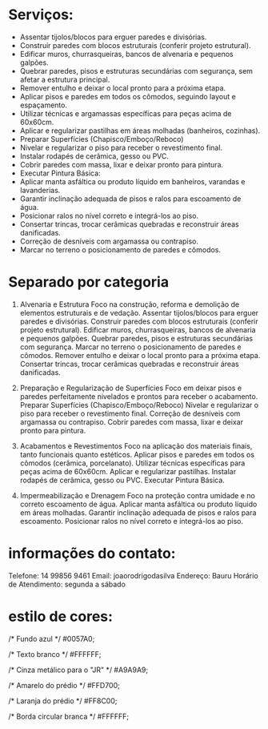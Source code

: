 # Serviços:
- Assentar tijolos/blocos para erguer paredes e divisórias.
- Construir paredes com blocos estruturais (conferir projeto estrutural).
- Edificar muros, churrasqueiras, bancos de alvenaria e pequenos galpões.
- Quebrar paredes, pisos e estruturas secundárias com segurança, sem afetar a estrutura principal.
- Remover entulho e deixar o local pronto para a próxima etapa.
- Aplicar pisos e paredes em todos os cômodos, seguindo layout e espaçamento.
- Utilizar técnicas e argamassas específicas para peças acima de 60x60cm.
- Aplicar e regularizar pastilhas em áreas molhadas (banheiros, cozinhas).
- Preparar Superfícies (Chapisco/Emboço/Reboco)
- Nivelar e regularizar o piso para receber o revestimento final.
- Instalar rodapés de cerâmica, gesso ou PVC.
- Cobrir paredes com massa, lixar e deixar pronto para pintura.
- Executar Pintura Básica:
- Aplicar manta asfáltica ou produto líquido em banheiros, varandas e lavanderias.
- Garantir inclinação adequada de pisos e ralos para escoamento de água.
- Posicionar ralos no nível correto e integrá-los ao piso.
- Consertar trincas, trocar cerâmicas quebradas e reconstruir áreas danificadas.
- Correção de desníveis com argamassa ou contrapiso.
- Marcar no terreno o posicionamento de paredes e cômodos.

# Separado por categoria
1. Alvenaria e Estrutura
Foco na construção, reforma e demolição de elementos estruturais e de vedação.
Assentar tijolos/blocos para erguer paredes e divisórias.
Construir paredes com blocos estruturais (conferir projeto estrutural).
Edificar muros, churrasqueiras, bancos de alvenaria e pequenos galpões.
Quebrar paredes, pisos e estruturas secundárias com segurança.
Marcar no terreno o posicionamento de paredes e cômodos.
Remover entulho e deixar o local pronto para a próxima etapa.
Consertar trincas, trocar cerâmicas quebradas e reconstruir áreas danificadas.

2. Preparação e Regularização de Superfícies
Foco em deixar pisos e paredes perfeitamente nivelados e prontos para receber o acabamento.
Preparar Superfícies (Chapisco/Emboço/Reboco)
Nivelar e regularizar o piso para receber o revestimento final.
Correção de desníveis com argamassa ou contrapiso.
Cobrir paredes com massa, lixar e deixar pronto para pintura.

3. Acabamentos e Revestimentos
Foco na aplicação dos materiais finais, tanto funcionais quanto estéticos.
Aplicar pisos e paredes em todos os cômodos (cerâmica, porcelanato).
Utilizar técnicas específicas para peças acima de 60x60cm.
Aplicar e regularizar pastilhas.
Instalar rodapés de cerâmica, gesso ou PVC.
Executar Pintura Básica.

4. Impermeabilização e Drenagem
Foco na proteção contra umidade e no correto escoamento de água.
Aplicar manta asfáltica ou produto líquido em áreas molhadas.
Garantir inclinação adequada de pisos e ralos para escoamento.
Posicionar ralos no nível correto e integrá-los ao piso.

# informações do contato:
Telefone: 14 99856 9461
Email: joaorodrigodasilva 
Endereço: Bauru
Horário de Atendimento: segunda a sábado

# estilo de cores:
  /* Fundo azul */
  #0057A0;

  /* Texto branco */
  #FFFFFF;

  /* Cinza metálico para o "JR" */
  #A9A9A9;

  /* Amarelo do prédio */
  #FFD700;

  /* Laranja do prédio */
  #FF8C00;

  /* Borda circular branca */
  #FFFFFF;